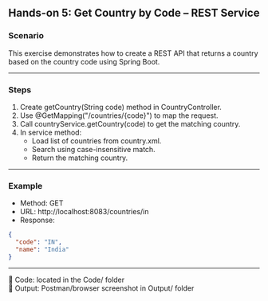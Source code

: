 ## Hands-on 5: Get Country by Code – REST Service

### Scenario

This exercise demonstrates how to create a REST API that returns a country based on the country code using Spring Boot.

---

### Steps

1. Create getCountry(String code) method in CountryController.
2. Use @GetMapping("/countries/{code}") to map the request.
3. Call countryService.getCountry(code) to get the matching country.
4. In service method:
   - Load list of countries from country.xml.
   - Search using case-insensitive match.
   - Return the matching country.

---

### Example

- Method: GET  
- URL: http://localhost:8083/countries/in  
- Response:

```json
{
  "code": "IN",
  "name": "India"
}
````

---

📁 Code: located in the Code/ folder    
📸 Output: Postman/browser screenshot in Output/ folder

